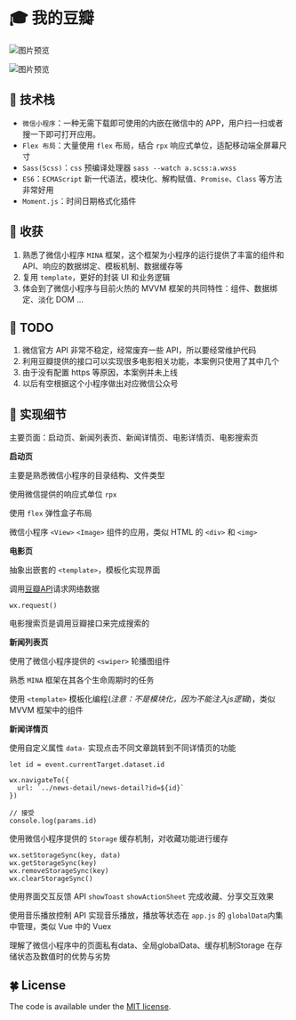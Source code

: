 
# :mortar_board: 我的豆瓣

![图片预览](http://oph264zoo.bkt.clouddn.com/17-8-25/17292526.jpg)

![图片预览](http://oph264zoo.bkt.clouddn.com/17-8-25/38323221.jpg)

## :book: 技术栈

- `微信小程序`：一种无需下载即可使用的内嵌在微信中的 APP，用户扫一扫或者搜一下即可打开应用。
- `Flex 布局`：大量使用 `flex` 布局，结合 `rpx` 响应式单位，适配移动端全屏幕尺寸
- `Sass(Scss)`：`css` 预编译处理器 `sass --watch a.scss:a.wxss`
- `ES6`：`ECMAScript` 新一代语法，模块化、解构赋值、`Promise`、`Class` 等方法非常好用
- `Moment.js`：时间日期格式化插件

## :closed_book: 收获

1. 熟悉了微信小程序 `MINA` 框架，这个框架为小程序的运行提供了丰富的组件和API、响应的数据绑定、模板机制、数据缓存等
2. 复用 `template`，更好的封装 UI 和业务逻辑
3. 体会到了微信小程序与目前火热的 MVVM 框架的共同特性：组件、数据绑定、淡化 DOM ...


## :pushpin: TODO

1. 微信官方 API 非常不稳定，经常废弃一些 API，所以要经常维护代码
2. 利用豆瓣提供的接口可以实现很多电影相关功能，本案例只使用了其中几个
3. 由于没有配置 https 等原因，本案例并未上线
4. 以后有空根据这个小程序做出对应微信公众号


## :pencil: 实现细节

主要页面：启动页、新闻列表页、新闻详情页、电影详情页、电影搜索页

**启动页**

主要是熟悉微信小程序的目录结构、文件类型

使用微信提供的响应式单位 `rpx`

使用 `flex` 弹性盒子布局

微信小程序 `<View>` `<Image>` 组件的应用，类似 HTML 的 `<div>` 和 `<img>`

**电影页**

抽象出嵌套的 `<template>`，模板化实现界面

调用[豆瓣API](https://developers.douban.com/wiki/?title=movie_v2)请求网络数据

```
wx.request()
```

电影搜索页是调用豆瓣接口来完成搜索的

**新闻列表页**

使用了微信小程序提供的 `<swiper>` 轮播图组件

熟悉 `MINA` 框架在其各个生命周期时的任务

使用 `<template>` 模板化编程(*注意：不是模块化，因为不能注入js逻辑*)，类似 MVVM 框架中的组件

**新闻详情页**

使用自定义属性 `data-` 实现点击不同文章跳转到不同详情页的功能

```
let id = event.currentTarget.dataset.id

wx.navigateTo({
  url: `../news-detail/news-detail?id=${id}`
})

// 接受
console.log(params.id)
```

使用微信小程序提供的 `Storage` 缓存机制，对收藏功能进行缓存

```
wx.setStorageSync(key, data)
wx.getStorageSync(key)
wx.removeStorageSync(key)
wx.clearStorageSync()
```

使用界面交互反馈 API `showToast` `showActionSheet` 完成收藏、分享交互效果

使用音乐播放控制 API 实现音乐播放，播放等状态在 `app.js` 的 `globalData`内集中管理，类似 Vue 中的 Vuex

理解了微信小程序中的页面私有data、全局globalData、缓存机制Storage 在存储状态及数值时的优势与劣势


## :four_leaf_clover: License

The code is available under the [MIT license](https://opensource.org/licenses/MIT).
